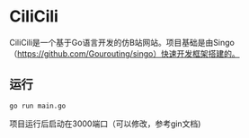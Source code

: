 # CiliCili

CiliCili是一个基于Go语言开发的仿B站网站。项目基础是由Singo（https://github.com/Gourouting/singo）快速开发框架搭建的。

## 运行

```shell
go run main.go
```

项目运行后启动在3000端口（可以修改，参考gin文档)